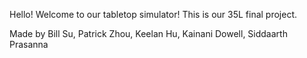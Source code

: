 Hello! Welcome to our tabletop simulator! This is our 35L final project. 

Made by Bill Su, Patrick Zhou, Keelan Hu, Kainani Dowell, Siddaarth Prasanna
